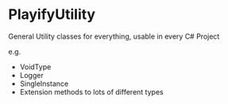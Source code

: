 # PlayifyUtility

General Utility classes for everything, usable in every C# Project

e.g.
* VoidType
* Logger
* SingleInstance
* Extension methods to lots of different types